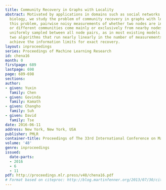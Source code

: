 ```yaml
---
title: Community Recovery in Graphs with Locality
abstract: Motivated by applications in domains such as social networks and computational
  biology, we study the problem of community recovery in graphs with locality. In
  this problem, pairwise noisy measurements of whether two nodes are in the same community
  or different communities come mainly or exclusively from nearby nodes rather than
  uniformly sampled between all node pairs, as in most existing models. We present
  two algorithms that run nearly linearly in the number of measurements and which
  achieve the information limits for exact recovery.
layout: inproceedings
series: Proceedings of Machine Learning Research
id: chena16
month: 0
firstpage: 689
lastpage: 698
page: 689-698
sections: 
author:
- given: Yuxin
  family: Chen
- given: Govinda
  family: Kamath
- given: Changho
  family: Suh
- given: David
  family: Tse
date: 2016-06-11
address: New York, New York, USA
publisher: PMLR
container-title: Proceedings of The 33rd International Conference on Machine Learning
volume: '48'
genre: inproceedings
issued:
  date-parts:
  - 2016
  - 6
  - 11
pdf: http://proceedings.mlr.press/v48/chena16.pdf
# Format based on citeproc: http://blog.martinfenner.org/2013/07/30/citeproc-yaml-for-bibliographies/
---
```

